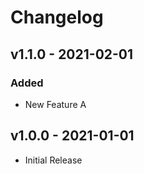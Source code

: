 # Changelog

## v1.1.0 - 2021-02-01

### Added

- New Feature A

## v1.0.0 - 2021-01-01

- Initial Release
